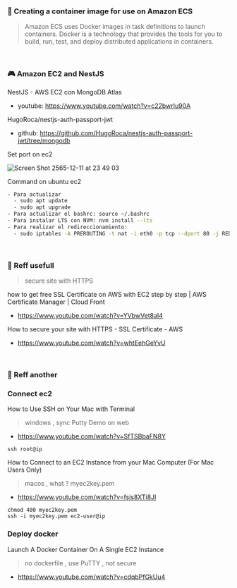 ### 🐣 Creating a container image for use on Amazon ECS

> Amazon ECS uses Docker images in task definitions to launch containers. Docker is a technology that provides the tools for you to build, run, test, and deploy distributed applications in containers. 

</br>

### 🎮 Amazon EC2 and NestJS
> 
NestJS - AWS EC2 con MongoDB Atlas
- youtube: https://www.youtube.com/watch?v=c22bwrIu90A

HugoRoca/nestjs-auth-passport-jwt
- github: https://github.com/HugoRoca/nestjs-auth-passport-jwt/tree/mongodb

Set port on ec2 

![Screen Shot 2565-12-11 at 23 49 03](https://user-images.githubusercontent.com/73060136/206916993-604e1274-57ef-4c1a-82e3-72845c0bc50f.png)

Command on ubuntu ec2
```bash
- Para actualizar 
  - sudo apt update
  - sudo apt upgrade
- Para actualizar el bashrc: source ~/.bashrc
- Para instalar LTS con NVM: nvm install --lts
- Para realizar el redireccionamiento: 
  - sudo iptables -A PREROUTING -t nat -i eth0 -p tcp --dport 80 -j REDIRECT --to-port 3000
```

</br>

### 🧸 Reff usefull
> secure site with HTTPS

how to get free SSL Certificate on AWS with EC2 step by step | AWS Certificate Manager | Cloud Front
- https://www.youtube.com/watch?v=YVbwVet8aI4

How to secure your site with HTTPS - SSL Certificate - AWS
- https://www.youtube.com/watch?v=whtEehGeYvU

</br>

### 🧸 Reff another

### Connect ec2 

How to Use SSH on Your Mac with Terminal
> windows , sync Putty Demo on web
- https://www.youtube.com/watch?v=SfTSBbaFN8Y
```
ssh root@ip
```

How to Connect to an EC2 Instance from your Mac Computer (For Mac Users Only)
> macos , what ? myec2key.pem
- https://www.youtube.com/watch?v=fsjs8XTi8JI
```
chmod 400 myec2key.pem
ssh -i myec2key.pem ec2-user@ip
```

### Deploy docker

Launch A Docker Container On A Single EC2 Instance
> no dockerfile , use PuTTY , not secure
- https://www.youtube.com/watch?v=cdqbPfGkUu4
